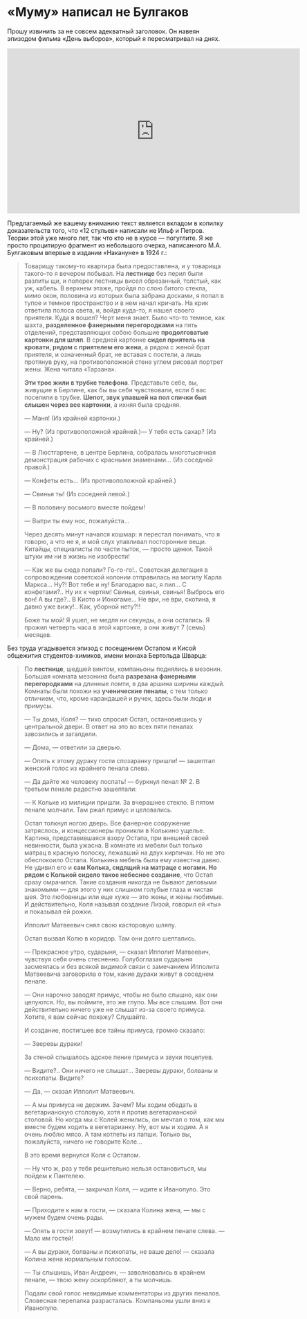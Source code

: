 # «Муму» написал не Булгаков

Прошу извинить за не совсем адекватный заголовок. Он навеян эпизодом фильма «День выборов», который я пересматривал на днях. 

<iframe width="677" height="381" src="https://www.youtube.com/embed/xXCe5eb2h64" title="“День выборов“, &quot;Муму&quot; написал не Тургенев&quot;" frameborder="0" allow="accelerometer; autoplay; clipboard-write; encrypted-media; gyroscope; picture-in-picture; web-share" referrerpolicy="strict-origin-when-cross-origin" allowfullscreen></iframe>

Предлагаемый же вашему вниманию текст является вкладом в копилку доказательств того, что «12 стульев» написали не Ильф и Петров. Теории этой уже много лет, так что кто не в курсе — погуглите. Я же просто процитирую фрагмент из небольшого очерка, написанного М.А. Булгаковым впервые в издании «Накануне» в 1924 г.:

> Товарищу такому-то квартира была предоставлена, и у товарища такого-то я
    вечером побывал. На **лестнице** без перил были разлиты щи, и поперек лестницы
    висел обрезанный, толстый, как уж, кабель. В верхнем этаже, пройдя по слою
    битого стекла, мимо окон, половина из которых была забрана досками, я попал в
    тупое и темное пространство и в нем начал кричать. На крик ответила полоса
    света, и, войдя куда-то, я нашел своего приятеля. Куда я вошел? Черт меня знает.
    Было что-то темное, как шахта, **разделенное фанерными перегородками** на пять
    отделений, представляющих собою большие **продолговатые картонки для шляп**. В
    средней картонке **сидел приятель на кровати, рядом с приятелем его жена**, а
    рядом с женой брат приятеля, и означенный брат, не вставая с постели, а лишь
    протянув руку, на противоположной стене углем рисовал портрет жены. Жена
    читала «Тарзана».
>
>    **Эти трое жили в трубке телефона**. Представьте себе, вы, живущие в Берлине, как
    бы вы себя чувствовали, если б вас поселили в трубке. **Шепот, звук упавшей на пол
    спички был слышен через все картонки**, а ихняя была средняя.
>    
>    — Маня! (Из крайней картонки.)
>    
>    — Ну? (Из противоположной крайней.)— У тебя есть сахар? (Из крайней.)
>    
>    — В Люстгартене, в центре Берлина, собралась многотысячная демонстрация
    рабочих с красными знаменами... (Из соседней правой.)
>    
>    — Конфеты есть... (Из противоположной крайней.)
>    
>    — Свинья ты! (Из соседней левой.)
>    
>    — В половину восьмого вместе пойдем!
>    
>    — Вытри ты ему нос, пожалуйста...
>    
>    Через десять минут начался кошмар: я перестал понимать, что я говорю, а что не
    я, и мой слух улавливал посторонние вещи. Китайцы, специалисты по части пыток,
    — просто щенки. Такой штуки им ни в жизнь не изобрести!
>    
>    — Как же вы сюда попали? Го-го-го!.. Советская делегация в сопровождении
    советской колонии отправилась на могилу Карла Маркса... Ну?! Вот тебе и ну!
    Благодарю вас, я пил... С конфетами?.. Ну их к чертям! Свинья, свинья, свинья!
    Выбрось его вон! А вы где?.. В Киото и Иокогаме... Не ври, не ври, скотина, я давно
    уже вижу!.. Как, уборной нету?!!
>    
> Боже ты мой! Я ушел, не медля ни секунды, а они остались. Я прожил четверть
    часа в этой картонке, а они живут 7 (семь) месяцев.

Без труда угадывается эпизод с посещением Остапом и Кисой общежития студентов-химиков, имени монаха Бертольда Шварца:

> По **лестнице**, шедшей винтом, компаньоны поднялись в мезонин. Большая комната мезонина была **разрезана фанерными перегородками** на длинные ломти, в два аршина ширины каждый. Комнаты были похожи на **ученические пеналы**, с тем только отличием, что, кроме карандашей и ручек, здесь были люди и примусы.
>
> — Ты дома, Коля? — тихо спросил Остап, остановившись у центральной двери. В ответ на это во всех пяти пеналах завозились и загалдели.
>
> — Дома, — ответили за дверью.
>
> — Опять к этому дураку гости спозаранку пришли! — зашептал женский голос из крайнего пенала слева.
>
> — Да дайте же человеку поспать! — буркнул пенал № 2. В третьем пенале радостно зашептали:
>
> — К Кольке из милиции пришли. За вчерашнее стекло. В пятом пенале молчали. Там ржал примус и целовались.
>
> Остап толкнул ногою дверь. Все фанерное сооружение затряслось, и концессионеры проникли в Колькино ущелье. Картина, представившаяся взору Остапа, при внешней своей невинности, была ужасна. В комнате из мебели был только матрац в красную полоску, лежавший на двух кирпичах. Но не это обеспокоило Остапа. Колькина мебель была ему известна давно. Не удивил его и **сам Колька, сидящий на матраце с ногами. Но рядом с Колькой сидело такое небесное создание**, что Остап сразу омрачился. Такие создания никогда не бывают деловыми знакомыми — для этого у них слишком голубые глаза и чистая шея. Это любовницы или еще хуже — это жены, и жены любимые. И действительно, Коля называл создание Лизой, говорил ей «ты» и показывал ей рожки.
>
> Ипполит Матвеевич снял свою касторовую шляпу.
>
> Остап вызвал Колю в коридор. Там они долго шептались.
>
> — Прекрасное утро, сударыня, — сказал Ипполит Матвеевич, чувствуя себя очень стесненно. Голубоглазая сударыня засмеялась и без всякой видимой связи с замечанием Ипполита Матвеевича заговорила о том, какие дураки живут в соседнем пенале.
>
> — Они нарочно заводят примус, чтобы не было слышно, как они целуются. Но, вы поймите, это же глупо. Мы все слышим. Вот они действительно ничего уже не слышат из-за своего примуса. Хотите, я вам сейчас покажу? Слушайте.
>
> И создание, постигшее все тайны примуса, громко сказало:
>
> — Зверевы дураки!
>
> За стеной слышалось адское пение примуса и звуки поцелуев.
>
> — Видите?.. Они ничего не слышат... Зверевы дураки, болваны и психопаты. Видите?
>
> — Да, — сказал Ипполит Матвеевич.
>
> — А мы примуса не держим. Зачем? Мы ходим обедать в вегетарианскую столовую, хотя я против вегетарианской столовой. Но когда мы с Колей женились, он мечтал о том, как мы вместе будем ходить в вегетарианку. Ну, вот мы и ходим. А я очень люблю мясо. А там котлеты из лапши. Только вы, пожалуйста, ничего не говорите Коле...
>
> В это время вернулся Коля с Остапом.
>
> — Ну что ж, раз у тебя решительно нельзя остановиться, мы пойдем к Пантелею.
>
> — Верно, ребята, — закричал Коля, — идите к Иванопуло. Это свой парень.
>
> — Приходите к нам в гости, — сказала Колина жена, — мы с мужем будем очень рады.
>
> — Опять в гости зовут! — возмутились в крайнем пенале слева. — Мало им гостей!
>
> — А вы дураки, болваны и психопаты, не ваше дело! — сказала Колина жена нормальным голосом.
>
> — Ты слышишь, Иван Андреич, — заволновались в крайнем пенале, — твою жену оскорбляют, а ты молчишь.
>
> Подали свой голос невидимые комментаторы из других пеналов. Словесная перепалка разрасталась. Компаньоны ушли вниз к Иванопуло.
